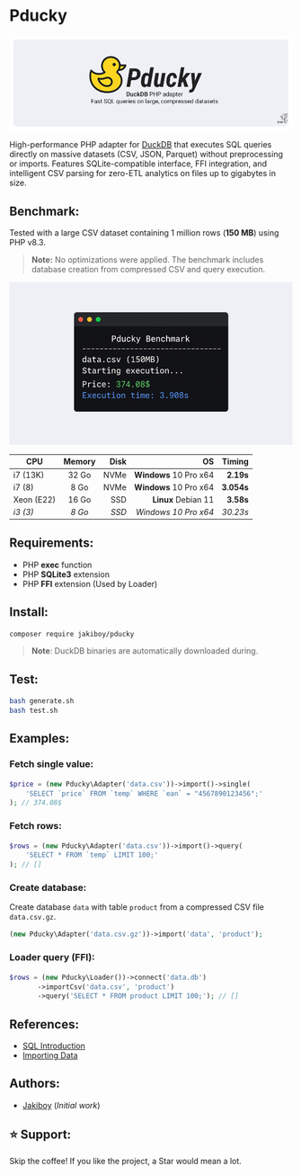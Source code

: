 # Pducky

[![DuckDB PHP adapter](assets/banner.png)](#)

High-performance PHP adapter for [DuckDB](https://duckdb.org/) that executes SQL queries directly on massive datasets (CSV, JSON, Parquet) without preprocessing or imports. Features SQLite-compatible interface, FFI integration, and intelligent CSV parsing for zero-ETL analytics on files up to gigabytes in size.

## Benchmark:

Tested with a large CSV dataset containing 1 million rows (**150 MB**) using PHP v8.3.  
> **Note:** No optimizations were applied. The benchmark includes database creation from compressed CSV and query execution.

[![DuckDB PHP adapter](assets/screenshot.png)](#)

| CPU           | Memory        | Disk     | OS                     | Timing     |
| ------------- |:-------------:| --------:| ----------------------:| ----------:|
| i7 (13K)      | 32 Go         | NVMe     | **Windows** 10 Pro x64 | **2.19s**  |
| i7 (8)        | 8 Go          | NVMe     | **Windows** 10 Pro x64 | **3.054s** |
| Xeon (E22)    | 16 Go         | SSD      | **Linux** Debian 11    | **3.58s**  |
| *i3 (3)*      | *8 Go*        | *SSD*    | *Windows 10 Pro x64*   | *30.23s*   |

## Requirements:

* PHP **exec** function
* PHP **SQLite3** extension
* PHP **FFI** extension (Used by Loader)

## Install:

```bash
composer require jakiboy/pducky
```

> **Note**: DuckDB binaries are automatically downloaded during.

## Test:

```bash
bash generate.sh
bash test.sh
```

## Examples:

### Fetch single value:

```php
$price = (new Pducky\Adapter('data.csv'))->import()->single(
	'SELECT `price` FROM `temp` WHERE `ean` = "4567890123456";'
); // 374.08$
```

### Fetch rows:

```php
$rows = (new Pducky\Adapter('data.csv'))->import()->query(
	'SELECT * FROM `temp` LIMIT 100;'
); // []
```

### Create database:

Create database `data` with table `product` from a compressed CSV file `data.csv.gz`.

```php
(new Pducky\Adapter('data.csv.gz'))->import('data', 'product');
```

### Loader query (FFI):

```php
$rows = (new Pducky\Loader())->connect('data.db')
	   ->importCsv('data.csv', 'product')
	   ->query('SELECT * FROM product LIMIT 100;'); // []
```

## References:

* [SQL Introduction](https://duckdb.org/docs/stable/sql/introduction)
* [Importing Data](https://duckdb.org/docs/stable/data/overview)

## Authors:

* [Jakiboy](https://github.com/Jakiboy) (*Initial work*)

## ⭐ Support:

Skip the coffee! If you like the project, a Star would mean a lot.
